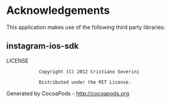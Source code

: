 # Acknowledgements
This application makes use of the following third party libraries:

## instagram-ios-sdk

LICENSE
               	
               	Copyright (C) 2012 Cristiano Severini

				Distributed under the MIT License.
Generated by CocoaPods - http://cocoapods.org
